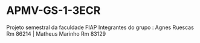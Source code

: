 # APMV-GS-1-3ECR
Projeto semestral da faculdade FIAP
Integrantes do grupo : Agnes Ruescas Rm 86214 | Matheus Marinho Rm 83129
